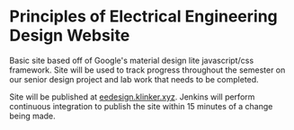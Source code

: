 # Principles of Electrical Engineering Design Website

Basic site based off of Google's material design lite javascript/css framework. Site will be used to track progress throughout the semester on our senior design project and lab work that needs to be completed.

Site will be published at [eedesign.klinker.xyz](eedesign.klinker.xyz). Jenkins will perform continuous integration to publish the site within 15 minutes of a change being made.